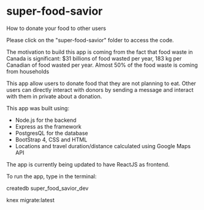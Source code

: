 # super-food-savior
How to donate your food to other users

Please click on the "super-food-savior" folder to access the code.

The motivation to build this app is coming from the fact that food waste in Canada is significant:
$31 billions of food wasted per year, 183 kg per Canadian of food wasted per year. 
Almost 50% of the food waste is coming from households

This app allow users to donate food that they are not planning to eat.
Other users can directly interact with donors by sending a message and interact with them in private about a donation.

This app was built using:

- Node.js for the backend
- Express as the framework
- PostgresQL for the database
- BootStrap 4, CSS and HTML
- Locations and travel duration/distance calculated using Google Maps API

The app is currently being updated to have ReactJS as frontend.

To run the app, type in the terminal:

createdb super_food_savior_dev

knex migrate:latest




